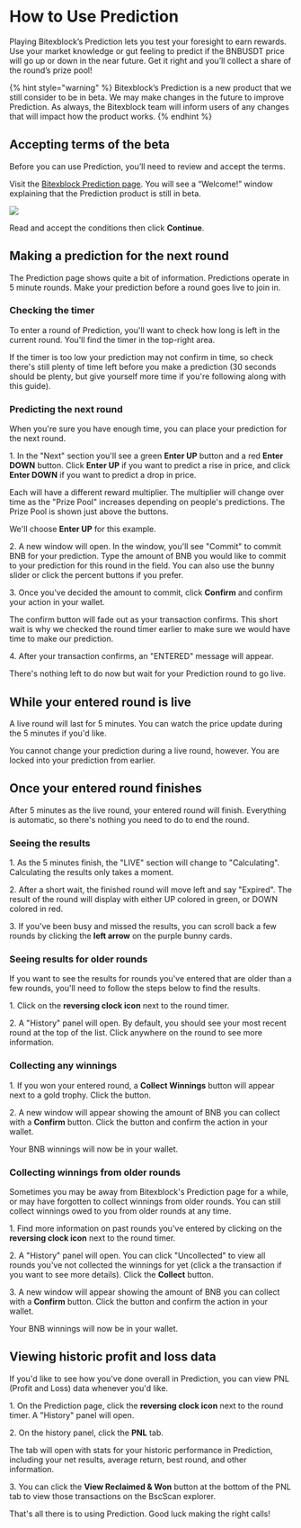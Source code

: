 # How to Use Prediction


Playing Bitexblock’s Prediction lets you test your foresight to earn rewards. Use your market knowledge or gut feeling to predict if the BNBUSDT price will go up or down in the near future. Get it right and you’ll collect a share of the round’s prize pool!

{% hint style="warning" %}
Bitexblock’s Prediction is a new product that we still consider to be in beta. We may make changes in the future to improve Prediction. As always, the Bitexblock team will inform users of any changes that will impact how the product works.
{% endhint %}

## Accepting terms of the beta

Before you can use Prediction, you’ll need to review and accept the terms.

Visit the [Bitexblock Prediction page](https://dex.bitexblock.com/prediction). You will see a “Welcome!” window explaining that the Prediction product is still in beta.

![](https://lh4.googleusercontent.com/GA0nTC9\_fGjLP2Bt0u7f1VV9Dj4BCHAmqlLSwwQPWTQzDOcKu1ZBqjVzYQOIalerZUac\_oBk2FYggw1-JpuTIQ4XPga7ZfUVPXOOikEySeYi4O-xr1O4XQFOVw8zilyRCfGkuXeO)

Read and accept the conditions then click **Continue**.

## Making a prediction for the next round

The Prediction page shows quite a bit of information. Predictions operate in 5 minute rounds. Make your prediction before a round goes live to join in.

### Checking the timer

To enter a round of Prediction, you'll want to check how long is left in the current round. You'll find the timer in the top-right area.


If the timer is too low your prediction may not confirm in time, so check there's still plenty of time left before you make a prediction (30 seconds should be plenty, but give yourself more time if you're following along with this guide).

### Predicting the next round

When you're sure you have enough time, you can place your prediction for the next round.

1\. In the "Next" section you'll see a green **Enter UP** button and a red **Enter DOWN** button. Click **Enter UP** if you want to predict a rise in price, and click **Enter DOWN** if you want to predict a drop in price.


Each will have a different reward multiplier. The multiplier will change over time as the "Prize Pool" increases depending on people's predictions. The Prize Pool is shown just above the buttons.


We'll choose **Enter UP** for this example.

2\. A new window will open. In the window, you'll see "Commit" to commit BNB for your prediction. Type the amount of BNB you would like to commit to your prediction for this round in the field. You can also use the bunny slider or click the percent buttons if you prefer.


3\. Once you've decided the amount to commit, click **Confirm** and confirm your action in your wallet.


The confirm button will fade out as your transaction confirms. This short wait is why we checked the round timer earlier to make sure we would have time to make our prediction.

4\. After your transaction confirms, an "ENTERED" message will appear.


There's nothing left to do now but wait for your Prediction round to go live.

## While your entered round is live

A live round will last for 5 minutes. You can watch the price update during the 5 minutes if you'd like.


You cannot change your prediction during a live round, however. You are locked into your prediction from earlier.

## Once your entered round finishes

After 5 minutes as the live round, your entered round will finish. Everything is automatic, so there's nothing you need to do to end the round.

### Seeing the results

1\. As the 5 minutes finish, the "LIVE" section will change to "Calculating". Calculating the results only takes a moment.


2\. After a short wait, the finished round will move left and say "Expired". The result of the round will display with either UP colored in green, or DOWN colored in red.


3\. If you've been busy and missed the results, you can scroll back a few rounds by clicking the **left arrow** on the purple bunny cards.


### Seeing results for older rounds

If you want to see the results for rounds you've entered that are older than a few rounds, you'll need to follow the steps below to find the results.

1\. Click on the **reversing clock icon** next to the round timer.


2\. A "History" panel will open. By default, you should see your most recent round at the top of the list. Click anywhere on the round to see more information.



### Collecting any winnings

1\. If you won your entered round, a **Collect Winnings** button will appear next to a gold trophy. Click the button.


2\. A new window will appear showing the amount of BNB you can collect with a **Confirm** button. Click the button and confirm the action in your wallet.


Your BNB winnings will now be in your wallet.

### Collecting winnings from older rounds

Sometimes you may be away from Bitexblock's Prediction page for a while, or may have forgotten to collect winnings from older rounds. You can still collect winnings owed to you from older rounds at any time.

1\. Find more information on past rounds you've entered by clicking on the **reversing clock icon** next to the round timer.


2\. A "History" panel will open. You can click "Uncollected" to view all rounds you've not collected the winnings for yet (click a the transaction if you want to see more details). Click the **Collect** button.


3\. A new window will appear showing the amount of BNB you can collect with a **Confirm** button. Click the button and confirm the action in your wallet.


Your BNB winnings will now be in your wallet.

## Viewing historic profit and loss data

If you'd like to see how you've done overall in Prediction, you can view PNL (Profit and Loss) data whenever you'd like.

1\. On the Prediction page, click the **reversing clock icon** next to the round timer. A "History" panel will open.


2\. On the history panel, click the **PNL** tab.


The tab will open with stats for your historic performance in Prediction, including your net results, average return, best round, and other information.


3\. You can click the **View Reclaimed & Won** button at the bottom of the PNL tab to view those transactions on the BscScan explorer.


That's all there is to using Prediction. Good luck making the right calls!



&#x20;
